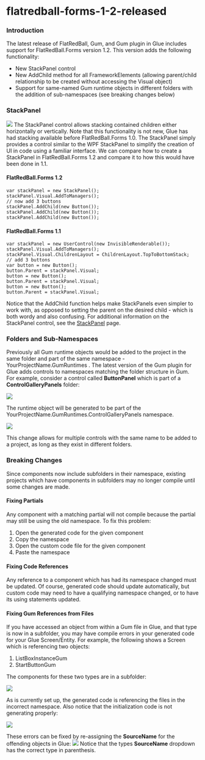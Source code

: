 # flatredball-forms-1-2-released

### Introduction

The latest release of FlatRedBall, Gum, and Gum plugin in Glue includes support for FlatRedBall.Forms version 1.2. This version adds the following functionality:

* New StackPanel control
* New AddChild method for all FrameworkElements (allowing parent/child relationship to be created without accessing the Visual object)
* Support for same-named Gum runtime objects in different folders with the addition of sub-namespaces (see breaking changes below)

### StackPanel

[![](../media/2018-08-2018-08-12\_17-31-35.gif)](../media/2018-08-2018-08-12\_17-31-35.gif) The StackPanel control allows stacking contained children either horizontally or vertically. Note that this functionality is not new, Glue has had stacking available before FlatRedBall.Forms 1.0. The StackPanel simply provides a control similar to the WPF StackPanel to simplify the creation of UI in code using a familiar interface. We can compare how to create a StackPanel in FlatRedBall.Forms 1.2 and compare it to how this would have been done in 1.1.

#### FlatRedBall.Forms 1.2

```lang:c#
var stackPanel = new StackPanel();
stackPanel.Visual.AddToManagers();
// now add 3 buttons
stackPanel.AddChild(new Button());
stackPanel.AddChild(new Button());
stackPanel.AddChild(new Button());
```

#### FlatRedBall.Forms 1.1

```lang:c#
var stackPanel = new UserControl(new InvisibleRenderable());
stackPanel.Visual.AddToManagers();
stackPanel.Visual.ChildrenLayout = ChildrenLayout.TopToBottomStack;
// add 3 buttons
var button = new Button();
button.Parent = stackPanel.Visual;
button = new Button();
button.Parent = stackPanel.Visual;
button = new Button();
button.Parent = stackPanel.Visual;
```

Notice that the AddChild function helps make StackPanels even simpler to work with, as opposed to setting the parent on the desired child - which is both wordy and also confusing. For additional information on the StackPanel control, see the [StackPanel](../documentation/api/flatredball-forms/controls/stackpanel.md) page.

### Folders and Sub-Namespaces

Previously all Gum runtime objects would be added to the project in the same folder and part of the same namespace - YourProjectName.GumRuntimes . The latest version of the Gum plugin for Glue adds controls to namespaces matching the folder structure in Gum. For example, consider a control called **ButtonPanel** which is part of a **ControlGalleryPanels** folder:

![](../media/2018-08-img\_5b70bcd01e71a.png)

The runtime object will be generated to be part of the YourProjectName.GumRuntimes.ControlGalleryPanels  namespace.

![](../media/2018-08-img\_5b70bd46b0f58.png)

This change allows for multiple controls with the same name to be added to a project, as long as they exist in different folders.

### Breaking Changes

Since components now include subfolders in their namespace, existing projects which have components in subfolders may no longer compile until some changes are made.

#### Fixing Partials

Any component with a matching partial will not compile because the partial may still be using the old namespace. To fix this problem:

1. Open the generated code for the given component
2. Copy the namespace
3. Open the custom code file for the given component
4. Paste the namespace

#### Fixing Code References

Any reference to a component which has had its namespace changed must be updated. Of course, generated code should update automatically, but custom code may need to have a qualifying namespace changed, or to have its using statements updated.

#### Fixing Gum References from Files

If you have accessed an object from within a Gum file in Glue, and that type is now in a subfolder, you may have compile errors in your generated code for your Glue Screen/Entity. For example, the following shows a Screen which is referencing two objects:

1. ListBoxInstanceGum
2. StartButtonGum

The components for these two types are in a subfolder:

![](../media/2018-08-img\_5b70f95f94897.png)

As is currently set up, the generated code is referencing the files in the incorrect namespace. Also notice that the initialization code is not generating properly:

![](../media/2018-08-img\_5b70f9ba42719.png)

These errors can be fixed by re-assigning the **SourceName** for the offending objects in Glue: [![](../media/2018-08-2018-08-12\_21-24-30.gif)](../media/2018-08-2018-08-12\_21-24-30.gif) Notice that the types **SourceName** dropdown has the correct type in parenthesis.   &#x20;
